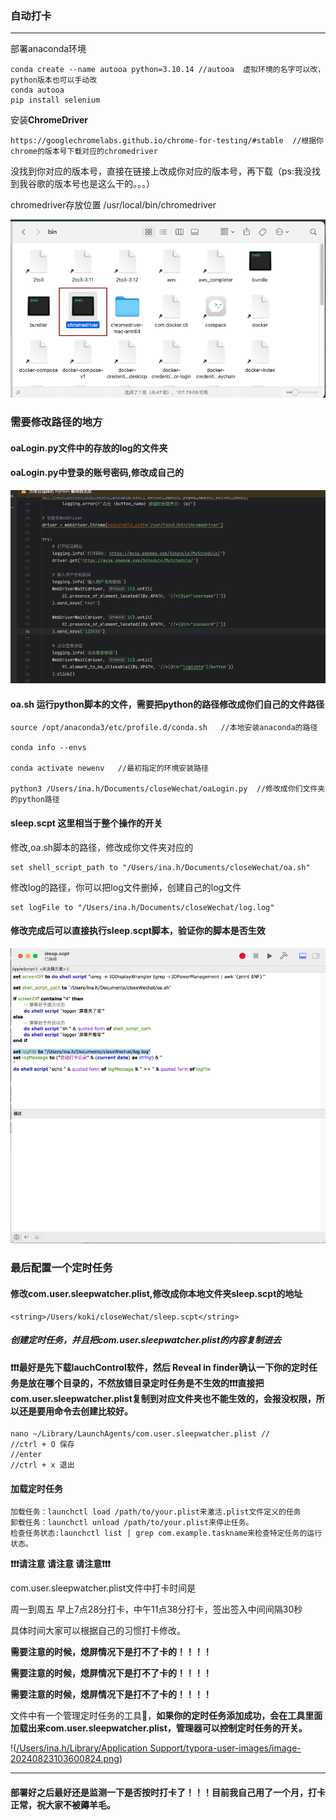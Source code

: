 ### 自动打卡

---

部署anaconda环境

```
conda create --name autooa python=3.10.14 //autooa  虚拟环境的名字可以改，python版本也可以手动改
conda autooa
pip install selenium

```

安装**ChromeDriver**

```
https://googlechromelabs.github.io/chrome-for-testing/#stable  //根据你chrome的版本号下载对应的chromedriver
```

没找到你对应的版本号，直接在链接上改成你对应的版本号，再下载（ps:我没找到我谷歌的版本号也是这么干的。。。）

chromedriver存放位置  /usr/local/bin/chromedriver

![chromedriver](https://github.com/hylsss/studyRecord/blob/main/%E8%87%AA%E5%8A%A8%E6%89%93%E5%8D%A1/chromedriver%E5%AD%98%E6%94%BE%E4%BD%8D%E7%BD%AE.pic.jpg)


### 需要修改路径的地方

####  **oaLogin.py**文件中的存放的log的文件夹

#### **oaLogin.py**中登录的账号密码,修改成自己的
![修改账号密码](https://github.com/hylsss/studyRecord/blob/main/%E8%87%AA%E5%8A%A8%E6%89%93%E5%8D%A1/%E4%BF%AE%E6%94%B9%E7%94%A8%E6%88%B7%E8%B4%A6%E5%8F%B7%E5%AF%86%E7%A0%81.pic.jpg)

#### **oa.sh** 运行python脚本的文件，需要把python的路径修改成你们自己的文件路径
```
source /opt/anaconda3/etc/profile.d/conda.sh   //本地安装anaconda的路径

conda info --envs

conda activate newenv   //最初指定的环境安装路径

python3 /Users/ina.h/Documents/closeWechat/oaLogin.py  //修改成你们文件夹的python路径
```
#### sleep.scpt  这里相当于整个操作的开关
修改,oa.sh脚本的路径，修改成你文件夹对应的
```
set shell_script_path to "/Users/ina.h/Documents/closeWechat/oa.sh"
```

修改log的路径，你可以把log文件删掉，创建自己的log文件
```
set logFile to "/Users/ina.h/Documents/closeWechat/log.log"
```

#### 修改完成后可以直接执行sleep.scpt脚本，验证你的脚本是否生效
![执行](https://github.com/hylsss/studyRecord/blob/main/%E8%87%AA%E5%8A%A8%E6%89%93%E5%8D%A1/%E8%84%9A%E6%9C%AC%E6%89%A7%E8%A1%8C%E9%AA%8C%E8%AF%81.pic.jpg)

### 最后配置一个定时任务
#### 修改com.user.sleepwatcher.plist,修改成你本地文件夹sleep.scpt的地址
```
<string>/Users/koki/closeWechat/sleep.scpt</string>
```
#####  创建定时任务，并且把com.user.sleepwatcher.plist的内容复制进去
#### ❗️❗️❗️最好是先下载lauchControl软件，然后 Reveal in finder确认一下你的定时任务是放在哪个目录的，不然放错目录定时任务是不生效的❗️❗️❗️直接把com.user.sleepwatcher.plist复制到对应文件夹也不能生效的，会报没权限，所以还是要用命令去创建比较好。

```
nano ~/Library/LaunchAgents/com.user.sleepwatcher.plist //
//ctrl + O 保存
//enter 
//ctrl + x 退出
```


#### 加载定时任务

```
加载任务：launchctl load /path/to/your.plist来激活.plist文件定义的任务
卸载任务：launchctl unload /path/to/your.plist来停止任务。
检查任务状态:launchctl list | grep com.example.taskname来检查特定任务的运行状态。
```

**❗️❗️❗️请注意 请注意 请注意❗️❗️❗️**

com.user.sleepwatcher.plist文件中打卡时间是

周一到周五 早上7点28分打卡，中午11点38分打卡，签出签入中间间隔30秒

具体时间大家可以根据自己的习惯打卡修改。

**需要注意的时候，熄屏情况下是打不了卡的！！！！**

**需要注意的时候，熄屏情况下是打不了卡的！！！！**

**需要注意的时候，熄屏情况下是打不了卡的！！！！**



文件中有一个管理定时任务的工具🔧，**如果你的定时任务添加成功，会在工具里面加载出来com.user.sleepwatcher.plist，管理器可以控制定时任务的开关。**

!([/Users/ina.h/Library/Application Support/typora-user-images/image-20240823103600824.png](https://github.com/hylsss/studyRecord/blob/main/%E8%87%AA%E5%8A%A8%E6%89%93%E5%8D%A1/%E5%AE%9A%E6%97%B6%E4%BB%BB%E5%8A%A1%E7%AE%A1%E7%90%86.jpg))

---

#### 部署好之后最好还是监测一下是否按时打卡了！！！目前我自己用了一个月，打卡正常，祝大家不被薅羊毛。
